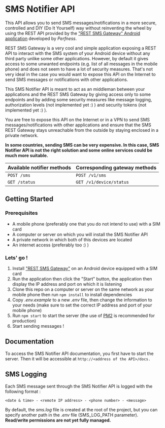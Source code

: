# SMS Notifier API

This API allows you to send SMS messages/notifications in a more secure, controlled and DIY (Do It Yourself) way without reinventing the wheel by using the REST API provided by the ["REST SMS Gateway" Android application](https://play.google.com/store/apps/details?id=com.perfness.smsgateway.rest) developed by *Perfness*.

REST SMS Gateway is a very cool and simple application exposing a REST API to interact with the SMS system of your Android device without any third party unlike some other applications. However, by default it gives access to some unwanted endpoints (e.g. list of all messages in the mobile phone) and does not seem to have a lot of security measures. That's not very ideal in the case you would want to expose this API on the Internet to send SMS messages or notifications with other applications.

This SMS Notifier API is meant to act as an middleman between your applications and the REST SMS Gateway by giving access only to some endpoints and by adding some security measures like message logging, authorization levels (not implemented yet :) ) and security tokens (not implemented yet :) ).

You are free to expose this API on the Internet or in a VPN to send SMS messages/notifications with other applications and ensure that the SMS REST Gateway stays unreachable from the outside by staying enclosed in a private network.

**In some countries, sending SMS can be very expensive. In this case, SMS Notifier API is not the right solution and some online services could be much more suitable.**

| Available notifier methods | Corresponding gateway methods |
|-----------------|-------------------------------|
|`POST /sms` | `POST /v1/sms` |
|`GET /status` | `GET /v1/device/status` |

## Getting Started

### Prerequisites
* A mobile phone (preferably one that you do not intend to use) with a SIM card
* A computer or server on which you will install the SMS Notifier API
* A private network in which both of this devices are located
* An internet access (preferably too :) )

### Lets' go !

1. Install ["REST SMS Gateway"](https://play.google.com/store/apps/details?id=com.perfness.smsgateway.rest) on an Android device equipped with a SIM card
2. Run the application then click the "Start" button, the application then display the IP address and port on which it is listening
3. Clone this repo on a computer or server on the same network as your mobile phone then run ```npm install``` to install dependencies
4. Copy *.env.example* to a new *.env* file, then change the information to your needs (make sure to set the correct IP address and port of your mobile phone)
5. Run ```npm start``` to start the server (the use of [PM2](http://pm2.keymetrics.io/) is recommended for production)
6. Start sending messages !

## Documentation
To access the SMS Notifier API documentation, you first have to start the server. Then it will be accessible at ```http://<address of the API>/docs.```

## SMS Logging
Each SMS message sent through the SMS Notifier API is logged with the following format : 

```
<date & time> - <remote IP address> - <phone number> - <message>
```

By default, the *sms.log* file is created at the root of the project, but you can specify another path in the *.env* file (SMS_LOG_PATH parameter). **Read/write permissions are not yet fully managed.**

